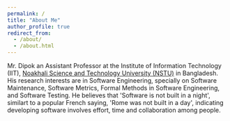 ```yaml
---
permalink: /
title: "About Me"
author_profile: true
redirect_from: 
  - /about/
  - /about.html
---
```


Mr. Dipok an Assistant Professor at the Institute of Information Technology (IIT), [Noakhali Science and Technology University (NSTU)](https://nstu.edu.bd/) in Bangladesh. His research interests are in Software Engineering, specially on Software Maintenance, Software Metrics, Formal Methods in Software Engineering, and Software Testing. He believes that 'Software is not built in a night', similart to a popular French saying, 'Rome was not built in a day', indicating developing software involves effort, time and collaboration among people.  
